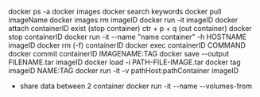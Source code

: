 docker ps -a
docker images
docker search keywords
docker pull imageName
docker images rm imageID
docker run -it imageID
docker attach containerID
      exist (stop container)
      ctr + p + q (out container)
docker stop containerID
docker run -it --name "name container" -h HOSTNAME imageID
docker rm (-f) containerID
docker exec containerID COMMAND
docker commit containerID IMAGENAME:TAG
docker save --output FILENAME.tar imageID
docker load -i PATH-FILE-IMAGE.tar
docker tag imageID NAME:TAG
docker run -it -v pathHost:pathContainer imageID
- share data between 2 container
docker run -it --name <container name> --volumes-from <other container name> <imageID>
